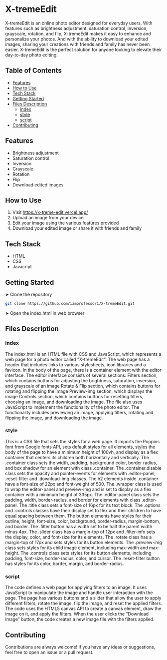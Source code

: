 # X-tremeEdit

X-tremeEdit is an online photo editor designed for everyday users. With features such as brightness adjustment, saturation control, inversion, grayscale, rotation, and flip, X-tremeEdit makes it easy to enhance and personalize your photos. And with the ability to download your edited images, sharing your creations with friends and family has never been easier. X-tremeEdit is the perfect solution for anyone looking to elevate their day-to-day photo editing.

## Table of Contents
- [Features](#features)
- [How to Use](#how-to-use)
- [Tech Stack](#tech-stack)
- [Getting Started](#getting-started)
- [Files Description](#files-description)
    - [index](#index)
    - [style](#style)
    - [script](#script)
- [Contributing](#contributing)

## Features
- Brightness adjustment
- Saturation control
- Inversion
- Grayscale
- Rotation
- Flip
- Download edited images

## How to Use
1. Visit https://x-treme-edit.vercel.app/
2. Upload an image from your device
3. Edit your image using the various features provided
4. Download your edited image or share it with friends and family

## Tech Stack
- HTML
- CSS
- Javacript

## Getting Started
➤ Clone the repository
```sh
git clone https://github.com/iamprofessor1/X-tremeEdit.git
```
➤ Open the index.html in web browser


## Files Description
### index
The index.html is an HTML file with CSS and JavaScript, which represents a web page for a photo editor called "X-tremeEdit".
The web page has a header that includes links to various stylesheets, icon libraries and a favicon. In the body of the page, there is a container element with the editor interface.
The editor interface consists of several sections:
Filters section, which contains buttons for adjusting the brightness, saturation, inversion, and grayscale of an image
Rotate & Flip section, which contains buttons for rotating and flipping the image
Preview-img section, which displays the image
Controls section, which contains buttons for resetting filters, choosing an image, and downloading the image.
The file also uses JavaScript to implement the functionality of the photo editor. The functionality includes previewing an image, applying filters, rotating and flipping the image, and downloading the image.

### style
This is a CSS file that sets the styles for a web page. It imports the Poppins font from Google fonts API, sets default styles for all elements, styles the body of the page to have a minimum height of 100vh, and display as a flex container that centers its children both horizontally and vertically. The .container class sets the width, padding, background color, border radius, and box shadow for an element with class .container. The .container.disable class sets the opacity and pointer-events for elements with .editor-panel, .reset-filter and .download-img classes. The h2 elements inside .container have a font-size of 22px and font-weight of 500. The .wrapper class is used to wrap the editor-panel and preview-img and is set to display as a flex container with a minimum height of 335px. The .editor-panel class sets the padding, width, border-radius, and border for elements with class .editor-panel. The .title class sets a font-size of 16px for its text block. The .options and .controls classes have their display set to flex and their children to have equal spacing between them. The button elements have styles for their outline, height, font-size, color, background, border-radius, margin-bottom, and border. The .filter button has a width set to be half the parent width minus 4px. The .slider class has a margin-top of 12px and .filter-info sets the display, color, and font-size for its elements. The .rotate class has a margin-top of 17px and sets styles for its button elements. The .preview-img class sets styles for its child image element, including max-width and max-height. The .controls class sets styles for its button elements, including padding, font-size, border-radius, color, and cursor. The .reset-filter button has styles for its color, border, margin, and border-radius.

### script
The code defines a web page for applying filters to an image. It uses JavaScript to manipulate the image and handle user interaction with the page. The page has various buttons and a slider that allow the user to apply different filters, rotate the image, flip the image, and reset the applied filters. The code uses the HTML5 canvas API to create a canvas element, draw the image on it, and apply the filters. When the user clicks the "Download Image" button, the code creates a new image file with the filters applied.


## Contributing
Contributions are always welcome! If you have any ideas or suggestions, feel free to open an issue or a pull request.
